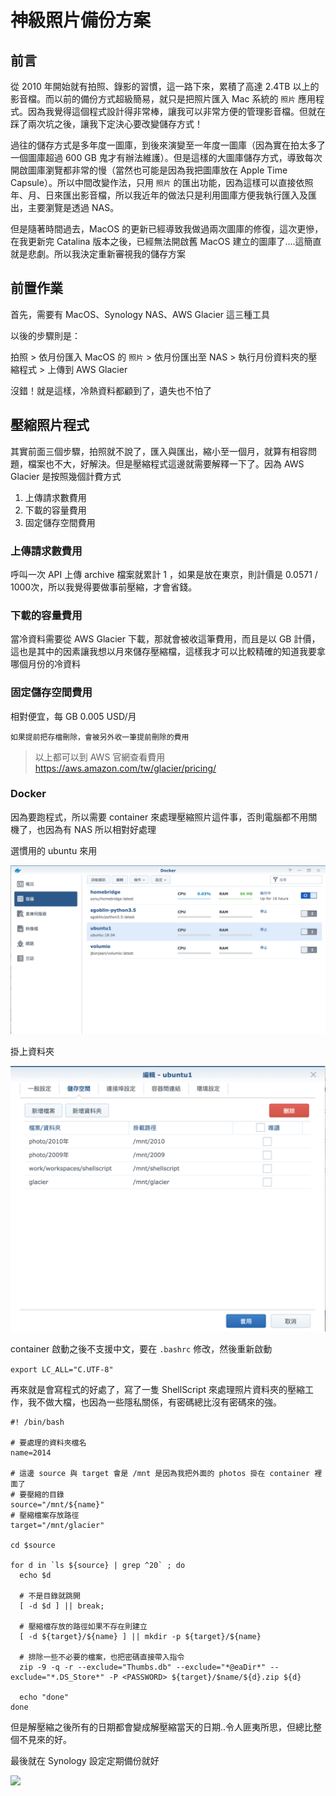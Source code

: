 # 神級照片備份方案

## 前言

從 2010 年開始就有拍照、錄影的習慣，這一路下來，累積了高達 2.4TB 以上的影音檔。而以前的備份方式超級簡易，就只是把照片匯入 Mac 系統的 `照片` 應用程式。因為我覺得這個程式設計得非常棒，讓我可以非常方便的管理影音檔。但就在踩了兩次坑之後，讓我下定決心要改變儲存方式！

過往的儲存方式是多年度一圖庫，到後來演變至一年度一圖庫（因為實在拍太多了一個圖庫超過 600 GB 鬼才有辦法維護）。但是這樣的大圖庫儲存方式，導致每次開啟圖庫瀏覽都非常的慢（當然也可能是因為我把圖庫放在 Apple Time Capsule）。所以中間改變作法，只用 `照片` 的匯出功能，因為這樣可以直接依照年、月、日來匯出影音檔，所以我近年的做法只是利用圖庫方便我執行匯入及匯出，主要瀏覽是透過 NAS。

但是隨著時間過去，MacOS 的更新已經導致我做過兩次圖庫的修復，這次更慘，在我更新完 Catalina 版本之後，已經無法開啟舊 MacOS 建立的圖庫了....這簡直就是悲劇。所以我決定重新審視我的儲存方案

## 前置作業

首先，需要有 MacOS、Synology NAS、AWS Glacier 這三種工具

以後的步驟則是：

拍照 > 依月份匯入 MacOS 的 `照片` > 依月份匯出至 NAS > 執行月份資料夾的壓縮程式 > 上傳到 AWS Glacier

沒錯！就是這樣，冷熱資料都顧到了，遺失也不怕了

## 壓縮照片程式

其實前面三個步驟，拍照就不說了，匯入與匯出，縮小至一個月，就算有相容問題，檔案也不大，好解決。但是壓縮程式這邊就需要解釋一下了。因為 AWS Glacier 是按照幾個計費方式

  1. 上傳請求數費用
  2. 下載的容量費用
  3. 固定儲存空間費用

### 上傳請求數費用

呼叫一次 API 上傳 archive 檔案就累計 1 ，如果是放在東京，則計價是 0.0571 / 1000次，所以我覺得要做事前壓縮，才會省錢。

### 下載的容量費用

當冷資料需要從 AWS Glacier 下載，那就會被收這筆費用，而且是以 GB 計價，這也是其中的因素讓我想以月來儲存壓縮檔，這樣我才可以比較精確的知道我要拿哪個月份的冷資料

### 固定儲存空間費用

相對便宜，每 GB 0.005 USD/月

`如果提前把存檔刪除，會被另外收一筆提前刪除的費用`

> 以上都可以到 AWS 官網查看費用 https://aws.amazon.com/tw/glacier/pricing/

### Docker

因為要跑程式，所以需要 container 來處理壓縮照片這件事，否則電腦都不用關機了，也因為有 NAS 所以相對好處理

選慣用的 ubuntu 來用

![](/assets/life/photo_backup_solution/ubuntu.png)

掛上資料夾

![](/assets/life/photo_backup_solution/volume.png)

container 啟動之後不支援中文，要在 `.bashrc` 修改，然後重新啟動

```export LC_ALL="C.UTF-8"```

再來就是會寫程式的好處了，寫了一隻 ShellScript 來處理照片資料夾的壓縮工作，我不做大檔，也因為一些隱私關係，有密碼總比沒有密碼來的強。

```
#! /bin/bash

# 要處理的資料夾檔名
name=2014

# 這邊 source 與 target 會是 /mnt 是因為我把外面的 photos 掛在 container 裡面了
# 要壓縮的目錄
source="/mnt/${name}"
# 壓縮檔案存放路徑
target="/mnt/glacier"

cd $source

for d in `ls ${source} | grep ^20` ; do
  echo $d

  # 不是目錄就跳開
  [ -d $d ] || break;

  # 壓縮檔存放的路徑如果不存在則建立
  [ -d ${target}/${name} ] || mkdir -p ${target}/${name}

  # 排除一些不必要的檔案，也把密碼直接帶入指令
  zip -9 -q -r --exclude="Thumbs.db" --exclude="*@eaDir*" --exclude="*.DS_Store*" -P <PASSWORD> ${target}/$name/${d}.zip ${d}

  echo "done"
done
```

但是解壓縮之後所有的日期都會變成解壓縮當天的日期..令人匪夷所思，但總比整個不見來的好。

最後就在 Synology 設定定期備份就好

![](/assets/life/photo_backup_solution/glacier_backup.png)